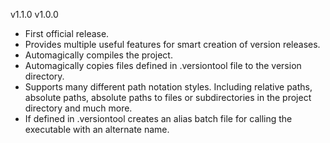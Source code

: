 v1.1.0
v1.0.0
- First official release.
- Provides multiple useful features for smart creation of version releases.
- Automagically compiles the project.
- Automagically copies files defined in .versiontool file to the version directory.
- Supports many different path notation styles. Including relative paths, absolute paths, absolute paths to files or subdirectories in the project directory and much more.
- If defined in .versiontool creates an alias batch file for calling the executable with an alternate name.